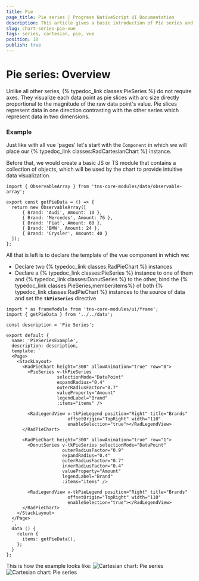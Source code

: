 ```yaml
---
title: Pie
page_title: Pie series | Progress NativeScript UI Documentation
description: This article gives a basic introduction of Pie series and continues with a sample scenario of how Pie series are used.
slug: chart-series-pie-vue
tags: series, cartesian, pie, vue
position: 10
publish: true
---
```


# Pie series: Overview
Unlike all other series, {% typedoc_link classes:PieSeries %} do not require axes. They visualize each data point as pie slices with arc size directly proportional to the magnitude of the raw data point's value. Pie slices represent data in one direction contrasting with the other series which represent data in two dimensions.

### Example
Just like with all vue 'pages' let's start with the `Component` in which we will place our {% typedoc_link classes:RadCartesianChart %} instance.

Before that, we would create a basic JS or TS module that contains a collection of objects, which will be used by the chart to provide intuitive data visualization.

```
import { ObservableArray } from 'tns-core-modules/data/observable-array';

export const getPieData = () => {
  return new ObservableArray([
      { Brand: 'Audi', Amount: 10 },
      { Brand: 'Mercedes', Amount: 76 },
      { Brand: 'Fiat', Amount: 60 },
      { Brand: 'BMW', Amount: 24 },
      { Brand: 'Crysler', Amount: 40 }
  ]);
};
```

All that is left is to declare the template of the vue component in which we:

- Declare two {% typedoc_link classes:RadPieChart %} instances
- Declare a {% typedoc_link classes:PieSeries %} instance to one of them and {% typedoc_link classes:DonutSeries %} to the other, bind the {% typedoc_link classes:PieSeries,member:items%} of both {% typedoc_link classes:RadPieChart %} instances to the source of data and set the **`tkPieSeries`** directive

```
import * as frameModule from 'tns-core-modules/ui/frame';
import { getPieData } from '../../data';

const description = 'Pie Series';

export default {
  name: 'PieSeriesExample',
  description: description,
  template: `
  <Page>
    <StackLayout>
      <RadPieChart height="300" allowAnimation="true" row="0">
        <PieSeries v-tkPieSeries
                   selectionMode="DataPoint"
                   expandRadius="0.4"
                   outerRadiusFactor="0.7"
                   valueProperty="Amount"
                   legendLabel="Brand"
                   :items="items" />

        <RadLegendView v-tkPieLegend position="Right" title="Brands"
                       offsetOrigin="TopRight" width="110"
                       enableSelection="true"></RadLegendView>
      </RadPieChart>

      <RadPieChart height="300" allowAnimation="true" row="1">
        <DonutSeries v-tkPieSeries selectionMode="DataPoint"
                     outerRadiusFactor="0.9"
                     expandRadius="0.4"
                     outerRadiusFactor="0.7"
                     innerRadiusFactor="0.4"
                     valueProperty="Amount"
                     legendLabel="Brand"
                     :items="items" />

        <RadLegendView v-tkPieLegend position="Right" title="Brands"
                       offsetOrigin="TopRight" width="110"
                       enableSelection="true"></RadLegendView>
      </RadPieChart>
    </StackLayout>
  </Page>
  `,
  data () {
    return {
      items: getPieData(),
    };
  }
};
```

This is how the example looks like:
![Cartesian chart: Pie series](../../../../ui/img/ns_ui/pie_series_android.png "Pie series on Android.") ![Cartesian chart: Pie series](../../../../ui/img/ns_ui/pie_series_ios.png "Pie series on iOS.")
